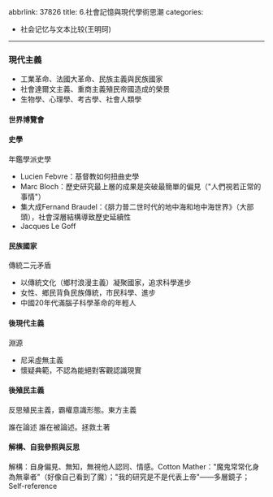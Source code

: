 abbrlink: 37826
title: 6.社會記憶與現代學術思潮
categories:
  - 社会记忆与文本比较(王明珂)
---
### 現代主義

- 工業革命、法國大革命、民族主義與民族國家
- 社會達爾文主義、重商主義殖民帝國造成的榮景
- 生物學、心理學、考古學、社會人類學

#### 世界博覽會

#### 史學

年鑑學派史學

- Lucien Febvre：基督教如何扭曲史學
- Marc Bloch：歷史研究最上層的成果是突破最簡單的偏見（"人們視若正常的事情"）
- 集大成Fernand Braudel：《腓力普二世时代的地中海和地中海世界》（大部頭），社會深層結構導致歷史延續性
- Jacques Le Goff

#### 民族國家

傳統二元矛盾

- 以傳統文化（鄉村浪漫主義）凝聚國家，追求科學進步
- 女性、鄉民背負民族傳統，市民科學、進步
- 中國20年代滿腦子科學革命的年輕人

#### 後現代主義

淵源

- 尼采虛無主義
- 懷疑典範，不認為能絕對客觀認識現實

#### 後殖民主義

反思殖民主義，霸權意識形態。東方主義

誰在論述 誰在被論述。拯救土著

#### 解構、自我參照與反思

解構：自身偏見、無知，無視他人認同、情感。Cotton Mather："魔鬼常常化身為無辜者"（好像自己看到了魔）；"我的研究是不是代表上帝"——多層鏡子；Self-reference 